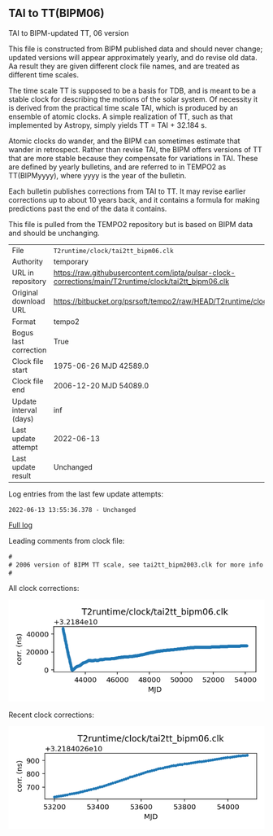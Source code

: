 
## TAI to TT(BIPM06)

TAI to BIPM-updated TT, 06 version

This file is constructed from BIPM published data and should
never change; updated versions will appear approximately
yearly, and do revise old data. Aa result they are given different
clock file names, and are treated as different time scales.

The time scale TT is supposed to be a basis for TDB, and is meant
to be a stable clock for describing the motions of the solar system.
Of necessity it is derived from the practical time scale TAI,
which is produced by an ensemble of atomic clocks. A simple
realization of TT, such as that implemented by Astropy,
simply yields TT = TAI + 32.184 s.

Atomic clocks do wander, and the BIPM can sometimes estimate
that wander in retrospect.  Rather than revise TAI, the BIPM
offers versions of TT that are more stable because they
compensate for variations in TAI. These are defined by yearly
bulletins, and are referred to in TEMPO2 as TT(BIPMyyyy), where
yyyy is the year of the bulletin.

Each bulletin publishes corrections from TAI to TT. It may
revise earlier corrections up to about 10 years back, and it
contains a formula for making predictions past the end of the
data it contains.

This file is pulled from the TEMPO2 repository but is based on
BIPM data and should be unchanging.

|     |     |
|:--- |:--- |
| File | `T2runtime/clock/tai2tt_bipm06.clk` |
| Authority | temporary |
| URL in repository | <https://raw.githubusercontent.com/ipta/pulsar-clock-corrections/main/T2runtime/clock/tai2tt_bipm06.clk> |
| Original download URL | <https://bitbucket.org/psrsoft/tempo2/raw/HEAD/T2runtime/clock/tai2tt_bipm06.clk> |
| Format | tempo2 |
| Bogus last correction | True |
| Clock file start | 1975-06-26 MJD 42589.0 |
| Clock file end | 2006-12-20 MJD 54089.0 |
| Update interval (days) | inf |
| Last update attempt | 2022-06-13 |
| Last update result | Unchanged |

Log entries from the last few update attempts:
```
2022-06-13 13:55:36.378 - Unchanged
```
[Full log](https://raw.githubusercontent.com/ipta/pulsar-clock-corrections/main/log/T2runtime/clock/tai2tt_bipm06.clk.log)

Leading comments from clock file:

    #
    # 2006 version of BIPM TT scale, see tai2tt_bipm2003.clk for more info
    #



All clock corrections:

![plot of all clock corrections](tai2tt_bipm06.clk.png "All corrections")

Recent clock corrections:

![plot of recent clock corrections](tai2tt_bipm06.clk.short.png "Recent corrections")


